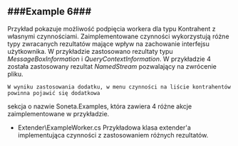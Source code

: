 ###Example 6###
-----------------------------------------------------------------------------------------------------

Przykład pokazuje możliwość podpięcia workera dla typu Kontrahent z własnymi czynnościami. Zaimplementowane czynności wykorzystują różne typy zwracanych rezultatów mające wpływ na zachowanie interfejsu użytkownika. W przykładzie zastosowano rezultaty typu *MessageBoxInformation* i *QueryContextInformation*. W przykładzie 4 została zastosowany rezultat *NamedStream* pozwalający na zwrócenie pliku.

    W wyniku zastosowania dodatku, w menu czynności na liście kontrahentów powinna pojawić się dodatkowa 
sekcja o nazwie Soneta.Examples, która zawiera 4 różne akcje zaimplementowane w przykładzie.

* Extender\ExampleWorker.cs
Przykładowa klasa extender'a implementująca czynności z zastosowaniem różnych rezultatów.
